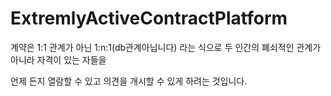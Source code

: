 # ExtremlyActiveContractPlatform

계약은 1:1 관계가 아닌 1:n:1(db관계아닙니다) 라는 식으로 두 인간의 폐쇠적인 관계가 아니라 자격이 있는 자들을

언제 든지 열람할 수 있고 의견을 개시할 수 있게 하려는 것입니다. 
